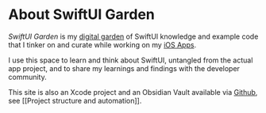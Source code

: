 # About SwiftUI Garden

*SwiftUI Garden* is my [digital garden](https://joelhooks.com/digital-garden) of SwiftUI knowledge and example code that I tinker on and curate while working on my [iOS Apps](https://www.ralfebert.com/apps/).

I use this space to learn and think about SwiftUI, untangled from the actual app project, and to share my learnings and findings with the developer community.

This site is also an Xcode project and an Obsidian Vault available via [Github](https://github.com/ralfebert/swiftui-garden), see [[Project structure and automation]].
